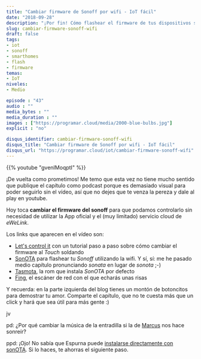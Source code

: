 ```yaml
---
title: "Cambiar firmware de Sonoff por wifi - IoT fácil"
date: "2018-09-28"
description: "¡Por fin! Cómo flashear el firmware de tus dispositivos sonoff de la forma más sencilla posible sin necesidad de soldar."
slug: cambiar-firmware-sonoff-wifi
draft: false
tags:
- iot
- sonoff
- smarthomes
- flash
- firmware
temas:
- IoT
niveles:
- Medio

episode : "43"
audio : ""
media_bytes : ""
media_duration : ""
images : ["https://programar.cloud/media/2000-blue-bulbs.jpg"]
explicit : "no"

disqus_identifier: cambiar-firmware-sonoff-wifi
disqus_title: "Cambiar firmware de Sonoff por wifi - IoT fácil"
disqus_url: "https://programar.cloud/iot/cambiar-firmware-sonoff-wifi"
---      
```


{{% youtube "gvenIMoqptI" %}}

¡De vuelta como prometimos! Me temo que esta vez no tiene mucho sentido que publique el capítulo como podcast porque es demasiado visual para poder seguirlo sin el vídeo, así que no dejes que te venza la pereza y dale al play en youtube.

Hoy toca **cambiar el firmware del sonoff** para que podamos controlarlo sin necesidad de utilizar la App oficial y el (muy limitado) servicio cloud de *eWeLink*.

Los links que aparecen en el vídeo son:

* [Let's control it](https://www.letscontrolit.com/wiki/index.php/Sonoff_Touch) con un tutorial paso a paso sobre cómo cambiar el firmware al *Touch* soldando
* [SonOTA](https://github.com/mirko/SonOTA/releases) para flashear tu *Sonoff* utilizando la wifi. Y sí, sí: me he pasado medio capítulo pronunciando *sonata* en lugar de *sonota* ;-)
* [Tasmota](https://github.com/arendst/Sonoff-Tasmota), la rom que instala *SonOTA* por defecto
* [Fing](https://play.google.com/store/apps/details?id=com.overlook.android.fing&hl=es), el escáner de red con el que echarás unas risas

Y recuerda: en la parte izquierda del blog tienes un montón de botoncitos para demostrar tu amor. Comparte el capítulo, que no te cuesta más que un click y hará que sea útil para más gente :)
<!--more-->

jv

pd: ¿Por qué cambiar la música de la entradilla si la de [Marcus](https://soundcloud.com/musicbymarcus/promo-music-inspiational) nos hace sonreír?

ppd: ¡Ojo! No sabía que Espurna puede [instalarse directamente con sonOTA](https://github.com/xoseperez/espurna/wiki/OTA-flashing-of-virgin-Itead-Sonoff-devices). Si lo haces, te ahorras el siguiente paso.